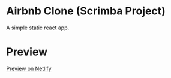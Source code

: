 # Airbnb Clone (Scrimba Project)
A simple static react app.

# Preview
[Preview on Netlify](https://airbnbclone-emre.netlify.app/)
